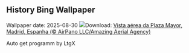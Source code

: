 ## History Bing Wallpaper
Wallpaper date: 2025-08-30
![](https://www.bing.com/th?id=OHR.PlazaMayor_PT-BR7717335564_UHD.jpg&w=1000)Download: [Vista aérea da Plaza Mayor, Madrid, Espanha (© AirPano  LLC/Amazing Aerial Agency)](https://www.bing.com/th?id=OHR.PlazaMayor_PT-BR7717335564_UHD.jpg)

Auto get programm by LtgX

